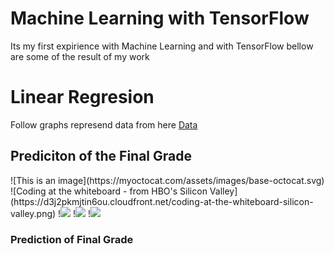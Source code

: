 # Machine Learning with TensorFlow
Its my first expirience with Machine Learning and with TensorFlow bellow are some of the result of my work

<h1>Linear Regresion</h1>
Follow graphs represend data from here <a href="https://techwithtim.net/wp-content/uploads/2019/01/student-mat.csv">Data</a>

<h2>Prediciton of the Final Grade</h2>
![This is an image](https://myoctocat.com/assets/images/base-octocat.svg)
![Coding at the whiteboard - from HBO's Silicon Valley](https://d3j2pkmjtin6ou.cloudfront.net/coding-at-the-whiteboard-silicon-valley.png)
!<img src="https://drive.google.com/file/d/1FDakv1PH2o0MrVQfpXlvqu6OwCOisael/view?usp=sharing"></img>
!<img src="https://drive.google.com/file/d/1orC8ApzAtlcBtnCQns-FHhCWoMFCQU_F/view?usp=sharing"></img>
!<img src="https://drive.google.com/file/d/1PfN8c6Y3qOkaYS7NdYalDZtZTueeiXnp/view?usp=sharing"></img>
<!-- https://drive.google.com/file/d/1FDakv1PH2o0MrVQfpXlvqu6OwCOisael/view?usp=sharing data -->
<!-- https://drive.google.com/file/d/1orC8ApzAtlcBtnCQns-FHhCWoMFCQU_F/view?usp=sharing second graph -->
<!-- https://drive.google.com/file/d/1PfN8c6Y3qOkaYS7NdYalDZtZTueeiXnp/view?usp=sharing first graph -->



<h3>Prediction of Final Grade </h3>